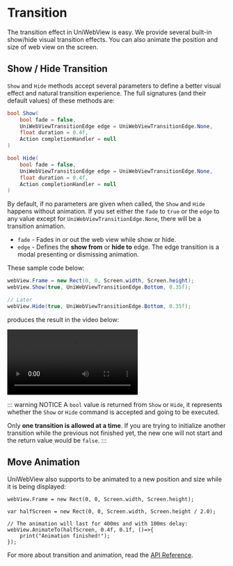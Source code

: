 # Transition

The transition effect in UniWebView is easy. We provide several built-in show/hide visual transition effects. You can also animate the position and size of web view on the screen.

## Show / Hide Transition

`Show` and `Hide` methods accept several parameters to define a better visual effect and natural transition experience. The full signatures (and their default values) of these methods are:

```csharp
bool Show(
    bool fade = false,
    UniWebViewTransitionEdge edge = UniWebViewTransitionEdge.None,
    float duration = 0.4f,
    Action completionHandler = null
)

bool Hide(
    bool fade = false,
    UniWebViewTransitionEdge edge = UniWebViewTransitionEdge.None,
    float duration = 0.4f,
    Action completionHandler = null
)
```

By default, if no parameters are given when called, the `Show` and `Hide` happens without animation. If you set either the `fade` to `true` or the `edge` to any value except for `UniWebViewTransitionEdge.None`, there will be a transition animation.

- `fade` - Fades in or out the web view while show or hide.
- `edge` - Defines the **show from** or **hide to** edge. The edge transition is a modal presenting or dismissing animation.

These sample code below:

```csharp
webView.Frame = new Rect(0, 0, Screen.width, Screen.height);
webView.Show(true, UniWebViewTransitionEdge.Bottom, 0.35f);

// Later
webView.Hide(true, UniWebViewTransitionEdge.Bottom, 0.35f);
```

produces the result in the video below:

<div>
<video class="video-player" src="/images/transition.mp4" controls="controls"></video>
</div>

::: warning NOTICE
A `bool` value is returned from `Show` or `Hide`, it represents whether the `Show` or `Hide` command is accepted and going to be executed.

Only **one transition is allowed at a time**. If you are trying to initialize another transition while the previous not finished yet, the new one will not start and the return value would be `false`.
:::

## Move Animation

UniWebView also supports to be animated to a new position and size while it is being displayed:

```csharp{5-8}
webView.Frame = new Rect(0, 0, Screen.width, Screen.height);

var halfScreen = new Rect(0, 0, Screen.width, Screen.height / 2.0);

// The animation will last for 400ms and with 100ms delay:
webView.AnimateTo(halfScreen, 0.4f, 0.1f, ()=>{
    print("Animation finished!");
});
```

For more about transition and animation, read the [API Reference](/api/).
